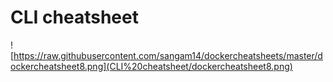 # CLI cheatsheet
![https://raw.githubusercontent.com/sangam14/dockercheatsheets/master/dockercheatsheet8.png](CLI%20cheatsheet/dockercheatsheet8.png)